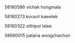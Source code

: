 58160586 vichak hongmala

58160273 koravit kaewlek

58160322 sithipol lalee

58660015 patana wongchachon
